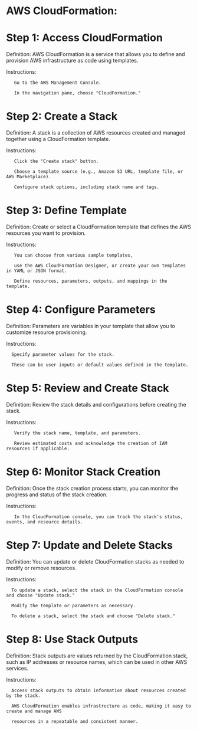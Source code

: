 # AWS CloudFormation:

# Step 1: Access CloudFormation
   Definition: AWS CloudFormation is a service that allows you to define and provision AWS infrastructure as code using templates.
   
   Instructions:
   
       Go to the AWS Management Console.
       
       In the navigation pane, choose "CloudFormation."

# Step 2: Create a Stack
   Definition: A stack is a collection of AWS resources created and managed together using a CloudFormation template.
   
   Instructions:
   
       Click the "Create stack" button.
       
       Choose a template source (e.g., Amazon S3 URL, template file, or AWS Marketplace).
       
       Configure stack options, including stack name and tags.

# Step 3: Define Template
   Definition: Create or select a CloudFormation template that defines the AWS resources you want to provision.
   
   Instructions:
   
       You can choose from various sample templates, 
       
       use the AWS CloudFormation Designer, or create your own templates in YAML or JSON format.
       
       Define resources, parameters, outputs, and mappings in the template.

# Step 4: Configure Parameters
   Definition: Parameters are variables in your template that allow you to customize resource provisioning.
   
   Instructions:
   
      Specify parameter values for the stack. 
      
      These can be user inputs or default values defined in the template.

# Step 5: Review and Create Stack
   Definition: Review the stack details and configurations before creating the stack.
   
   Instructions:
   
       Verify the stack name, template, and parameters.
       
       Review estimated costs and acknowledge the creation of IAM resources if applicable.

# Step 6: Monitor Stack Creation
   Definition: Once the stack creation process starts, you can monitor the progress and status of the stack creation.
   
   Instructions:
   
       In the CloudFormation console, you can track the stack's status, events, and resource details.

# Step 7: Update and Delete Stacks
   Definition: You can update or delete CloudFormation stacks as needed to modify or remove resources.
   
   Instructions:
   
      To update a stack, select the stack in the CloudFormation console and choose "Update stack." 
      
      Modify the template or parameters as necessary.
      
      To delete a stack, select the stack and choose "Delete stack."

# Step 8: Use Stack Outputs
   Definition: Stack outputs are values returned by the CloudFormation stack, such as IP addresses or resource names, which can be used in other AWS services.
   
   Instructions:
   
      Access stack outputs to obtain information about resources created by the stack.
      
      AWS CloudFormation enables infrastructure as code, making it easy to create and manage AWS 
      
      resources in a repeatable and consistent manner. 
